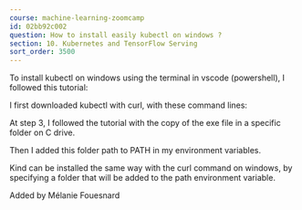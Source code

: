 ```yaml
---
course: machine-learning-zoomcamp
id: 02bb92c002
question: How to install easily kubectl on windows ?
section: 10. Kubernetes and TensorFlow Serving
sort_order: 3500
---
```


To install kubectl on windows using the terminal in vscode (powershell), I followed this tutorial:

I first downloaded kubectl with curl, with these command lines:

At step 3, I followed the tutorial with the copy of the exe file in a specific folder on C drive.

Then I added this folder path to PATH in my environment variables.

Kind can be installed the same way with the curl command on windows, by specifying a folder that will be added to the path environment variable.

Added by Mélanie Fouesnard

